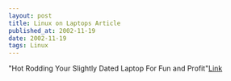 ```yaml
---
layout: post
title: Linux on Laptops Article
published_at: 2002-11-19
date: 2002-11-19
tags: Linux
---
```


"Hot Rodding Your Slightly Dated Laptop For Fun and Profit"[Link](http://www.linuxplanet.com/linuxplanet/reports/4547/1/)  